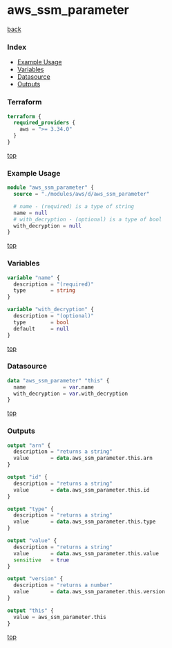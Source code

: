 # aws_ssm_parameter

[back](../aws.md)

### Index

- [Example Usage](#example-usage)
- [Variables](#variables)
- [Datasource](#datasource)
- [Outputs](#outputs)

### Terraform

```terraform
terraform {
  required_providers {
    aws = ">= 3.34.0"
  }
}
```

[top](#index)

### Example Usage

```terraform
module "aws_ssm_parameter" {
  source = "./modules/aws/d/aws_ssm_parameter"

  # name - (required) is a type of string
  name = null
  # with_decryption - (optional) is a type of bool
  with_decryption = null
}
```

[top](#index)

### Variables

```terraform
variable "name" {
  description = "(required)"
  type        = string
}

variable "with_decryption" {
  description = "(optional)"
  type        = bool
  default     = null
}
```

[top](#index)

### Datasource

```terraform
data "aws_ssm_parameter" "this" {
  name            = var.name
  with_decryption = var.with_decryption
}
```

[top](#index)

### Outputs

```terraform
output "arn" {
  description = "returns a string"
  value       = data.aws_ssm_parameter.this.arn
}

output "id" {
  description = "returns a string"
  value       = data.aws_ssm_parameter.this.id
}

output "type" {
  description = "returns a string"
  value       = data.aws_ssm_parameter.this.type
}

output "value" {
  description = "returns a string"
  value       = data.aws_ssm_parameter.this.value
  sensitive   = true
}

output "version" {
  description = "returns a number"
  value       = data.aws_ssm_parameter.this.version
}

output "this" {
  value = aws_ssm_parameter.this
}
```

[top](#index)